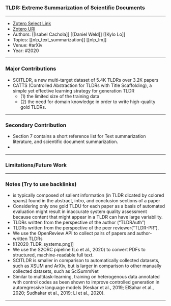 ### TLDR: Extreme Summarization of Scientific Documents
---
- [Zotero Select Link](zotero://select/groups/2480461/items/AMIHLAU9)
- [Zotero URI](https://www.zotero.org/groups/2480461/items/AMIHLAU9)
- Authors: [[Isabel Cachola]] [[Daniel Weld]] [[Kylo Lo]]
- Topics: [[nlp_text_summarization]] [[nlp_lm]]
- Venue: #arXiv
- Year: #2020
---
### Major Contributions
- SCITLDR, a new multi-target dataset of 5.4K TLDRs over 3.2K papers
- CATTS (Controlled Abstraction for TLDRs with Title Scaffolding), a simple yet effective learning strategy for generation TLDR
	- (1) the limited size of the training data
	- (2) the need for domain knowledge in order to write high-quality gold TLDRs.
---
### Secondary Contribution
- Section 7 contains a short reference list for Text summarization literature, and scientific document summarization.
- 
---
### Limitations/Future Work
---
### Notes (Try to use backlinks)
- is typically composed of salient information (in TLDR dicated by colored spans) found in the abstract, intro, and conclusion sections of a paper
- Considering only one gold TLDU for each paper as a basis of automated evaluation might result in inaccurate system quality assessment because content that might appear in a TLDR can have large variability.
- TLDRs written from the perspective of the author (“TLDRAuth”)
- TLDRs written from the perspective of the peer reviewer(“TLDR-PR”).
- We use the OpenReview API to collect pairs of papers and author-written TLDRs
- ![[2020_TLDR_systems.png]]
- We use the S2ORC pipeline (Lo et al., 2020) to convert PDFs to structured,
machine-readable full text.
- SCITLDR is smaller in comparison to automatically collected datasets, such as XSUM and ArXiv, but is larger in comparison to other manually collected datasets, such as SciSummNet
- Similar to multitask-learning, training on heterogenous data annotated with
control codes as been shown to improve controlled generation in autoregressive language models (Keskar et al., 2019; ElSahar et al., 2020; Sudhakar et al., 2019; Li et al., 2020).
---
